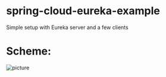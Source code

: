 # spring-cloud-eureka-example
Simple setup with Eureka server and a few clients

# Scheme:

![picture](https://preview.ibb.co/kdeBso/scheme.png)
